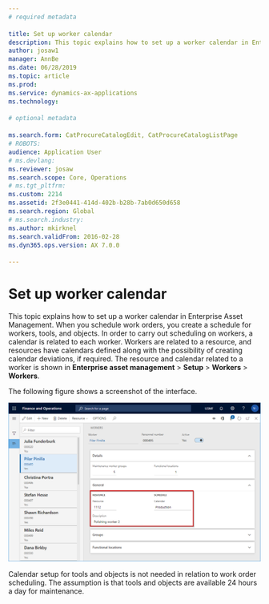 ```yaml
---
# required metadata

title: Set up worker calendar
description: This topic explains how to set up a worker calendar in Enterprise Asset Management.
author: josaw1
manager: AnnBe
ms.date: 06/28/2019
ms.topic: article
ms.prod: 
ms.service: dynamics-ax-applications
ms.technology: 

# optional metadata

ms.search.form: CatProcureCatalogEdit, CatProcureCatalogListPage
# ROBOTS: 
audience: Application User
# ms.devlang: 
ms.reviewer: josaw
ms.search.scope: Core, Operations
# ms.tgt_pltfrm: 
ms.custom: 2214
ms.assetid: 2f3e0441-414d-402b-b28b-7ab0d650d658
ms.search.region: Global
# ms.search.industry: 
ms.author: mkirknel
ms.search.validFrom: 2016-02-28
ms.dyn365.ops.version: AX 7.0.0

---
```


# Set up worker calendar

This topic explains how to set up a worker calendar in Enterprise Asset Management. When you schedule work orders, you create a schedule for workers, tools, and objects. In order to carry out scheduling on workers, a calendar is related to each worker. Workers are related to a resource, and resources have calendars defined along with the possibility of creating calendar deviations, if required. The resource and calendar related to a worker is shown in **Enterprise asset management** > **Setup** > **Workers** > **Workers**.

The following figure shows a screenshot of the interface.

![Figure 1](media/01-work-order-scheduling.png)

Calendar setup for tools and objects is not needed in relation to work order scheduling. The assumption is that tools and objects are available 24 hours a day for maintenance.
